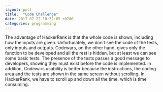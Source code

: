 ```yaml
---
layout: post
title:  "Code Challenge"
date: 2017-07-22 18:32:05 +0200
categories: programming
---
```


The advantage of HackerRank is that the whole code is shown, including how the
inputs are given. Unfortunately, we don't see the code of the tests, only
inputs and outputs. Codewars, on the other hand, gives only the function to be
developed and all the rest is hidden, but at least we can see some basic tests.
The presence of the tests passes a good message to developers, showing they
must exist before the code is implemented. In addition, Codewars usability is
better because the instructions, the coding area and the tests are shown in the
same screen without scrolling. In HackerRank, we have to scroll up and down all
the time, which is time consuming.